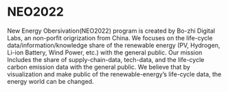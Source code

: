 # NEO2022
New Energy Obersivation(NEO2022) program is created by Bo-zhi Digital Labs, an non-porfit origrization from China. 
We focuses on the life-cycle data/information/knowledge share of the renewable energy (PV, Hydrogen, Li-ion Battery, Wind Power, etc.) with the general public. 
Our mission Includes the share of supply-chain-data, tech-data, and the life-cycle carbon emission data with the general public. 
We believe that by visualization and make public of the renewable-energy’s life-cycle data, the energy world can be changed.
